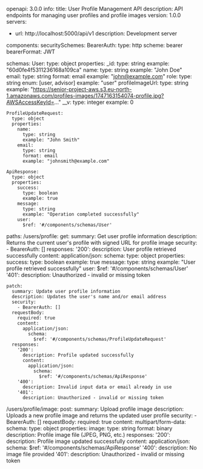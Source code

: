 openapi: 3.0.0
info:
  title: User Profile Management API
  description: API endpoints for managing user profiles and profile images
  version: 1.0.0
servers:
  - url: http://localhost:5000/api/v1
    description: Development server

components:
  securitySchemes:
    BearerAuth:
      type: http
      scheme: bearer
      bearerFormat: JWT
  
  schemas:
    User:
      type: object
      properties:
        _id:
          type: string
          example: "60d0fe4f5311236168a109ca"
        name:
          type: string
          example: "John Doe"
        email:
          type: string
          format: email
          example: "john@example.com"
        role:
          type: string
          enum: [user, advisor]
          example: "user"
        profileImageUrl:
          type: string
          example: "https://senior-project-aws.s3.eu-north-1.amazonaws.com/profiles-images/1747163154074-profile.jpg?AWSAccessKeyId=..."
        __v:
          type: integer
          example: 0
    
    ProfileUpdateRequest:
      type: object
      properties:
        name:
          type: string
          example: "John Smith"
        email:
          type: string
          format: email
          example: "johnsmith@example.com"
    
    ApiResponse:
      type: object
      properties:
        success:
          type: boolean
          example: true
        message:
          type: string
          example: "Operation completed successfully"
        user:
          $ref: '#/components/schemas/User'

paths:
  /users/profile:
    get:
      summary: Get user profile information
      description: Returns the current user's profile with signed URL for profile image
      security:
        - BearerAuth: []
      responses:
        '200':
          description: User profile retrieved successfully
          content:
            application/json:
              schema:
                type: object
                properties:
                  success:
                    type: boolean
                    example: true
                  message:
                    type: string
                    example: "User profile retrieved successfully"
                  user:
                    $ref: '#/components/schemas/User'
        '401':
          description: Unauthorized - invalid or missing token
          
    patch:
      summary: Update user profile information
      description: Updates the user's name and/or email address
      security:
        - BearerAuth: []
      requestBody:
        required: true
        content:
          application/json:
            schema:
              $ref: '#/components/schemas/ProfileUpdateRequest'
      responses:
        '200':
          description: Profile updated successfully
          content:
            application/json:
              schema:
                $ref: '#/components/schemas/ApiResponse'
        '400':
          description: Invalid input data or email already in use
        '401':
          description: Unauthorized - invalid or missing token
          
  /users/profile/image:
    post:
      summary: Upload profile image
      description: Uploads a new profile image and returns the updated user profile
      security:
        - BearerAuth: []
      requestBody:
        required: true
        content:
          multipart/form-data:
            schema:
              type: object
              properties:
                image:
                  type: string
                  format: binary
                  description: Profile image file (JPEG, PNG, etc.)
      responses:
        '200':
          description: Profile image updated successfully
          content:
            application/json:
              schema:
                $ref: '#/components/schemas/ApiResponse'
        '400':
          description: No image file provided
        '401':
          description: Unauthorized - invalid or missing token
